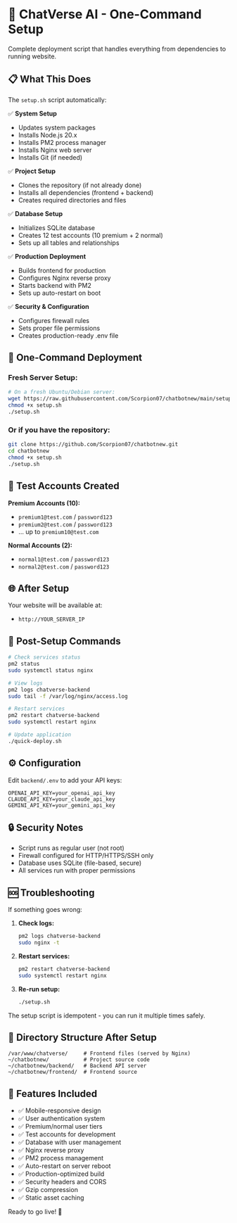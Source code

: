 # 🚀 ChatVerse AI - One-Command Setup

Complete deployment script that handles everything from dependencies to running website.

## 📋 What This Does

The `setup.sh` script automatically:

✅ **System Setup**
- Updates system packages
- Installs Node.js 20.x
- Installs PM2 process manager
- Installs Nginx web server
- Installs Git (if needed)

✅ **Project Setup**
- Clones the repository (if not already done)
- Installs all dependencies (frontend + backend)
- Creates required directories and files

✅ **Database Setup**
- Initializes SQLite database
- Creates 12 test accounts (10 premium + 2 normal)
- Sets up all tables and relationships

✅ **Production Deployment**
- Builds frontend for production
- Configures Nginx reverse proxy
- Starts backend with PM2
- Sets up auto-restart on boot

✅ **Security & Configuration**
- Configures firewall rules
- Sets proper file permissions
- Creates production-ready .env file

## 🎯 One-Command Deployment

### Fresh Server Setup:
```bash
# On a fresh Ubuntu/Debian server:
wget https://raw.githubusercontent.com/Scorpion07/chatbotnew/main/setup.sh
chmod +x setup.sh
./setup.sh
```

### Or if you have the repository:
```bash
git clone https://github.com/Scorpion07/chatbotnew.git
cd chatbotnew
chmod +x setup.sh
./setup.sh
```

## 📧 Test Accounts Created

**Premium Accounts (10):**
- `premium1@test.com` / `password123`
- `premium2@test.com` / `password123`
- ... up to `premium10@test.com`

**Normal Accounts (2):**
- `normal1@test.com` / `password123`
- `normal2@test.com` / `password123`

## 🌐 After Setup

Your website will be available at:
- `http://YOUR_SERVER_IP`

## 🔧 Post-Setup Commands

```bash
# Check services status
pm2 status
sudo systemctl status nginx

# View logs
pm2 logs chatverse-backend
sudo tail -f /var/log/nginx/access.log

# Restart services
pm2 restart chatverse-backend
sudo systemctl restart nginx

# Update application
./quick-deploy.sh
```

## ⚙️ Configuration

Edit `backend/.env` to add your API keys:
```env
OPENAI_API_KEY=your_openai_api_key
CLAUDE_API_KEY=your_claude_api_key
GEMINI_API_KEY=your_gemini_api_key
```

## 🔒 Security Notes

- Script runs as regular user (not root)
- Firewall configured for HTTP/HTTPS/SSH only
- Database uses SQLite (file-based, secure)
- All services run with proper permissions

## 🆘 Troubleshooting

If something goes wrong:

1. **Check logs:**
   ```bash
   pm2 logs chatverse-backend
   sudo nginx -t
   ```

2. **Restart services:**
   ```bash
   pm2 restart chatverse-backend
   sudo systemctl restart nginx
   ```

3. **Re-run setup:**
   ```bash
   ./setup.sh
   ```

The setup script is idempotent - you can run it multiple times safely.

## 📁 Directory Structure After Setup

```
/var/www/chatverse/     # Frontend files (served by Nginx)
~/chatbotnew/           # Project source code
~/chatbotnew/backend/   # Backend API server
~/chatbotnew/frontend/  # Frontend source
```

## 🎉 Features Included

- ✅ Mobile-responsive design
- ✅ User authentication system
- ✅ Premium/normal user tiers
- ✅ Test accounts for development
- ✅ Database with user management
- ✅ Nginx reverse proxy
- ✅ PM2 process management
- ✅ Auto-restart on server reboot
- ✅ Production-optimized build
- ✅ Security headers and CORS
- ✅ Gzip compression
- ✅ Static asset caching

Ready to go live! 🚀
